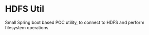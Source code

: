 # HDFS Util

Small Spring boot based POC utility, to connect to HDFS and perform filesystem operations.

